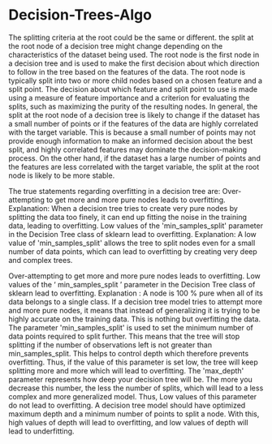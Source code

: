 # Decision-Trees-Algo

The splitting criteria at the root could be the same or different.
the split at the root node of a decision tree might change depending on the characteristics of the dataset being used. The root node is the first node in a decision tree and is used to make the first decision about which direction to follow in the tree based on the features of the data. The root node is typically split into two or more child nodes based on a chosen feature and a split point. The decision about which feature and split point to use is made using a measure of feature importance and a criterion for evaluating the splits, such as maximizing the purity of the resulting nodes.
In general, the split at the root node of a decision tree is likely to change if the dataset has a small number of points or if the features of the data are highly correlated with the target variable. This is because a small number of points may not provide enough information to make an informed decision about the best split, and highly correlated features may dominate the decision-making process. On the other hand, if the dataset has a large number of points and the features are less correlated with the target variable, the split at the root node is likely to be more stable.

The true statements regarding overfitting in a decision tree are:
Over-attempting to get more and more pure nodes leads to overfitting.
Explanation: When a decision tree tries to create very pure nodes by splitting the data too finely, it can end up fitting the noise in the training data, leading to overfitting.
Low values of the 'min_samples_split' parameter in the Decision Tree class of sklearn lead to overfitting.
Explanation: A low value of 'min_samples_split' allows the tree to split nodes even for a small number of data points, which can lead to overfitting by creating very deep and complex trees.

Over-attempting to get more and more pure nodes leads to overfitting.
Low values of the ‘ min_samples_split ’ parameter in the Decision Tree class of sklearn lead to overfitting.
Explanation :
A node is 100 % pure when all of its data belongs to a single class. If a decision tree model tries to attempt more and more pure nodes, it means that instead of generalizing it is trying to be highly accurate on the training data. This is nothing but overfitting the data.
The parameter 'min_samples_split' is used to set the minimum number of data points required to split further. This means that the tree will stop splitting if the number of observations left is not greater than min_samples_split. This helps to control depth which therefore prevents overfitting. Thus, if the value of this parameter is set low, the tree will keep splitting more and more which will lead to overfitting.
The 'max_depth' parameter represents how deep your decision tree will be. The more you decrease this number, the less the number of splits, which will lead to a less complex and more generalized model. Thus, Low values of this parameter do not lead to overfitting.
A decision tree model should have optimized maximum depth and a minimum number of points to split a node. With this, high values of depth will lead to overfitting, and low values of depth will lead to underfitting.
